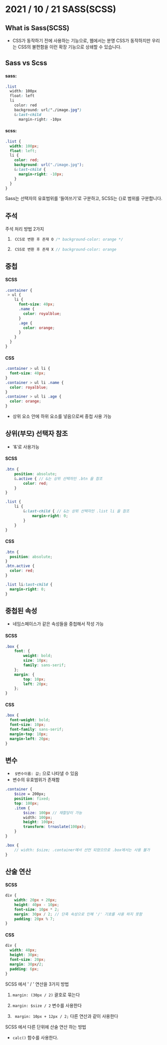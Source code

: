 # 2021 / 10 / 21 SASS(SCSS)

## What is Sass(SCSS)
* CSS가 동작하기 전에 사용하는 기능으로, 웹에서는 분명 CSS가 동작하지만 우리는 CSS의 불편함을 이런 확장 기능으로 상쇄할 수 있습니다.

## Sass vs Scss
#### sass:
```scss
.list
  width: 100px
  float: left
  li
    color: red
    background: url("./image.jpg")
    &:last-child
      margin-right: -10px
```
#### scss:
```scss
.list {
  width: 100px;
  float: left;
  li {
    color: red;
    background: url("./image.jpg");
    &:last-child {
      margin-right: -10px;
    }
  }
}
```
Sass는 선택자의 유효범위를 ‘들여쓰기’로 구분하고, SCSS는 {}로 범위를 구분합니다.

## 주석
주석 처리 방법 2가지
1. ```scss
    CCS로 변환 후 존재 O /* background-color: orange */ 
    ```

2. ```scss
    CSS로 변환 후 존재 X // background-color: orange 
   ```

## 중첩
#### SCSS
```scss
.container {
 > ul {
    li {
      font-size: 40px;
      .name {
        color: royalblue;
      }
      .age {
        color: orange;
      }
    }
  }
}
```
#### CSS
```css
.container > ul li {
  font-size: 40px;
}
.container > ul li .name {
  color: royalblue;
}
.container > ul li .age {
  color: orange;
}
```
* 상위 요소 안에 하위 요소를 넣음으로써
중첩 사용 가능
## 상위(부모) 선택자 참조
* '&'로 사용가능
#### SCSS
```scss
.btn {
    position: absolute;
    &.active { // &는 상위 선택자인 .btn 을 참조 
        color: red;
    }
}

.list {
    li {
        &:last-child { // &는 상위 선택자인 .list li 을 참조 
            margin-right: 0;
        }
    }
}
```
#### CSS
```css
.btn {
  position: absolute;
}
.btn.active {
  color: red;
}

.list li:last-child {
  margin-right: 0;
}
```
## 중첩된 속성 
* 네임스페이스가 같은 속성들을 중첩해서 작성 가능 
#### SCSS
```scss
.box {
    font: {
        weight: bold;
        size: 10px;
        family: sans-serif;
    };
    margin: {
        top: 10px;
        left: 20px;
    };
}
```
#### CSS
```css
.box {
  font-weight: bold;
  font-size: 10px;
  font-family: sans-serif;
  margin-top: 10px;
  margin-left: 20px;
}
```
## 변수
* ` $변수이름: 값;` 으로 나타낼 수 있음
* 변수의 유효범위가 존재함
```scss
.container {
    $size = 200px;
    position: fixed;
    top: 100px;
    .item {
        $size: 100px // 재할당이 가능 
        width: 100px;
        height: 100px;
        transform: trnaslate(100px);
    }
}

.box {
    // width: $size; .container에서 선언 되었으므로 .box에서는 사용 불가
}
```
## 산술 연산
#### SCSS
```scss
div {
    width: 20px + 20px;
    height: 40px - 10px;
    font-size: 10px * 2;
    margin: 30px / 2; // 단축 속성으로 인해 '/' 기호를 사용 하지 못함 
    padding: 20px % 7;
}
```

#### CSS
``` CSS
div {
  width: 40px;
  height: 30px;
  font-size: 20px;
  margin: 30px/2;
  padding: 6px;
}
```
SCSS 에서 ' / ' 연산을 3가지 방법

1. ` margin: (30px / 2) ` 괄호로 묶는다

2.  ` margin: $size / 2 ` 변수를 사용한다

3. ` margin: 10px + 12px / 2;` 다른 연산과 같이 사용한다
 
SCSS 에서 다른 단위에 산술 연산 하는 방법
* `calc()` 함수를 사용한다.